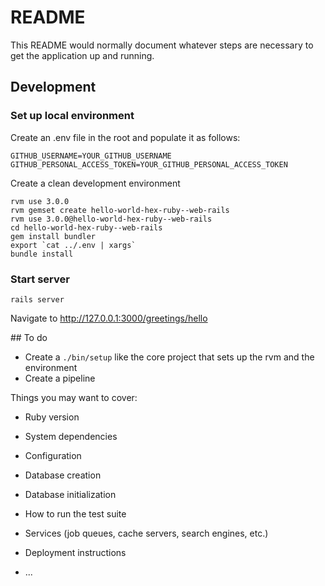 # README

This README would normally document whatever steps are necessary to get the
application up and running.


## Development
### Set up local environment
Create an .env file in the root and populate it as follows:
```
GITHUB_USERNAME=YOUR_GITHUB_USERNAME
GITHUB_PERSONAL_ACCESS_TOKEN=YOUR_GITHUB_PERSONAL_ACCESS_TOKEN

```
Create a clean development environment
```
rvm use 3.0.0
rvm gemset create hello-world-hex-ruby--web-rails
rvm use 3.0.0@hello-world-hex-ruby--web-rails
cd hello-world-hex-ruby--web-rails
gem install bundler
export `cat ../.env | xargs`
bundle install

```

### Start server
```
rails server

```
Navigate to http://127.0.0.1:3000/greetings/hello


## To do
* Create a `./bin/setup` like the core project that sets up the rvm and the environment
* Create a pipeline


Things you may want to cover:

* Ruby version

* System dependencies

* Configuration

* Database creation

* Database initialization

* How to run the test suite

* Services (job queues, cache servers, search engines, etc.)

* Deployment instructions

* ...
